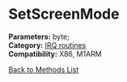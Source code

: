 # SetScreenMode

**Parameters:** byte;  
**Category:** [IRQ routines](../categories/irq_routines.md)  
**Compatibility:** X86, M1ARM  


[Back to Methods List](../../SUMMARY.md)

